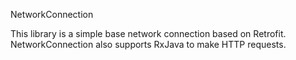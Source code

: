NetworkConnection

This library is a simple base network connection based on Retrofit.
NetworkConnection also supports RxJava to make HTTP requests.

